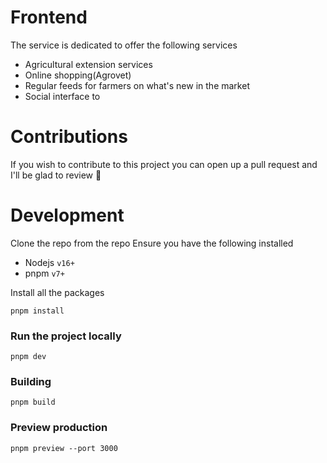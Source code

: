 # Frontend

The service is dedicated to offer the following services
- Agricultural extension services
- Online shopping(Agrovet)
- Regular feeds for farmers on what's new in the market
- Social interface to 

# Contributions

If you wish to contribute to this project you can open up a pull request and I'll be glad to review
:rocket:

# Development
Clone the repo from the repo
Ensure you have the following installed
- Nodejs `v16+`
- pnpm `v7+`

Install all the packages
```
pnpm install
```

### Run the project locally
```
pnpm dev
```

### Building
```
pnpm build
```
###  Preview production
```
pnpm preview --port 3000
```

